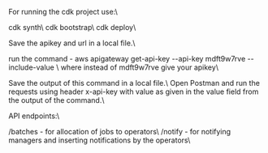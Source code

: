 For running the cdk project use:\\

cdk synth\\
cdk bootstrap\\
cdk deploy\\

Save the apikey and url in a local file.\\

run the command - aws apigateway get-api-key --api-key mdft9w7rve --include-value \\
where instead of mdft9w7rve give your apikey\\

Save the output of this command in a local file.\\
Open Postman and run the requests using header x-api-key with value as given in the value field from the output of the command.\\

API endpoints:\\

/batches - for allocation of jobs to operators\\
/notify - for notifying managers and inserting notifications by the operators\\
